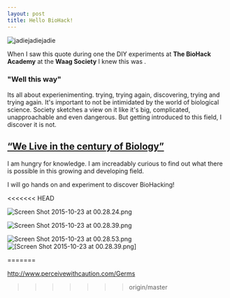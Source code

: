 ```yaml
---
layout: post
title: Hello BioHack!
---
```


![jadiejadiejadie](/images/biohack.jpg)


When I saw this quote during one the DIY experiments at **The BioHack Academy** at the **Waag Society** I knew this was . 
### "Well this way"

Its all about experienimenting. trying, trying again, discovering, trying and trying again. It's important to not be intimidated by the world of biological science. Society sketches a view on it like it's big, complicated, unapproachable and even dangerous. But getting introduced to this field, I discover it is not. 

## [“We Live in the century of Biology” ](http://www.volkskrant.nl/wetenschap/spoedcursus-wat-zijn-gemonics~a4164748/?hash=4c59b8386ebaac5a4689e3661ab3a6acbc2036ef)

I am hungry for knowledge. I am increadably curious to find out what there is possible in this growing and developing field.

I will go hands on and experiment to discover BioHacking!

<<<<<<< HEAD

![Screen Shot 2015-10-23 at 00.28.24.png](/images/biohack.jpg)

![Screen Shot 2015-10-23 at 00.28.39.png](/images/biohack.jpg)


![Screen Shot 2015-10-23 at 00.28.53.png](/images/biohack.jpg)
![[Screen Shot 2015-10-23 at 00.28.39.png]](/images/biohack.jpg)

=======

http://www.perceivewithcaution.com/Germs
>>>>>>> origin/master
